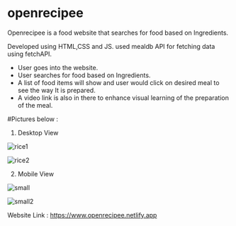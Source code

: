 # openrecipee

Openrecipee is a food website that searches for food based on Ingredients. 

Developed using HTML,CSS and JS. used mealdb API for fetching data using fetchAPI.

- User goes into the website.
- User searches for food based on Ingredients.
- A list of food items will show and user would click on desired meal to see the way It is prepared.
- A video link is also in there to enhance visual learning of the preparation of the meal. 


#Pictures below : 

1. Desktop View 



![rice1](https://github.com/panda0942/openrecipee/assets/69324217/389ce71e-44e2-4a40-92cb-325a99f30f03)





![rice2](https://github.com/panda0942/openrecipee/assets/69324217/00f3de4a-c836-495e-9c7b-499ba746ed54)





2. Mobile View 


![small](https://github.com/panda0942/openrecipee/assets/69324217/7db7c94b-e735-4ae1-bd71-acb519987896)


![small2](https://github.com/panda0942/openrecipee/assets/69324217/67fb8040-ef39-42c1-b624-17e465394e51)

Website Link :
       https://www.openrecipee.netlify.app
       

